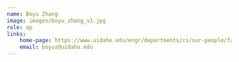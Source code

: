 ```yaml
---
name: Boyu Zhang
image: images/boyu_zhang_v1.jpg
role: ap
links:
    home-page: https://www.uidaho.edu/engr/departments/cs/our-people/faculty/boyu-zhang
    email: boyuz@uidaho.edu
---
```

